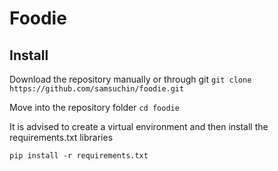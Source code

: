 # Foodie
## Install
Download the repository manually or through git
`git clone https://github.com/samsuchin/foodie.git`

Move into the repository folder
`cd foodie`

It is advised to create a virtual environment and then install the requirements.txt libraries

`pip install -r requirements.txt`

